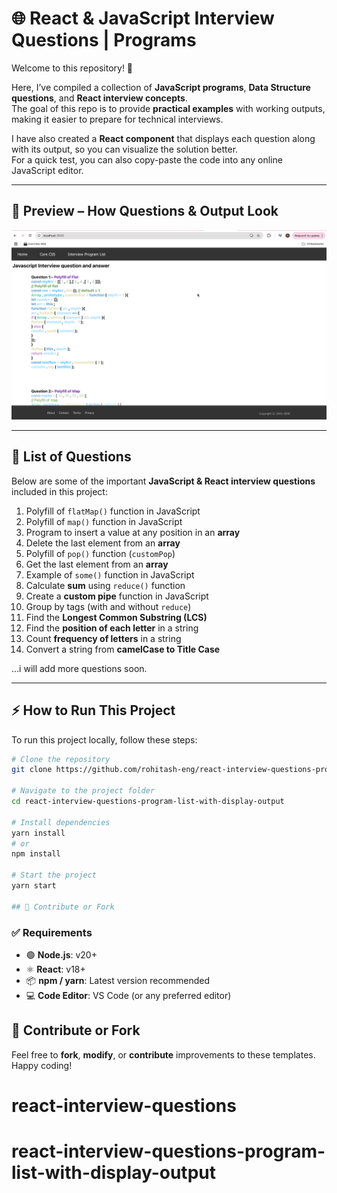 # 🌐 React & JavaScript Interview Questions | Programs

Welcome to this repository! 🚀  

Here, I’ve compiled a collection of **JavaScript programs**, **Data Structure questions**, and **React interview concepts**.  
The goal of this repo is to provide **practical examples** with working outputs, making it easier to prepare for technical interviews.  

I have also created a **React component** that displays each question along with its output, so you can visualize the solution better.  
For a quick test, you can also copy-paste the code into any online JavaScript editor.

---

## 📸 Preview – How Questions & Output Look    

![Question Screenshot](https://raw.githubusercontent.com/rohitash-eng/react-interview-questions-program-list-with-display-output/refs/heads/main/public/images/programs.png)

---

## 📑 List of Questions  

Below are some of the important **JavaScript & React interview questions** included in this project:  

1. Polyfill of `flatMap()` function in JavaScript  
2. Polyfill of `map()` function in JavaScript  
3. Program to insert a value at any position in an **array**  
4. Delete the last element from an **array**  
5. Polyfill of `pop()` function (`customPop`)  
6. Get the last element from an **array**  
7. Example of `some()` function in JavaScript  
8. Calculate **sum** using `reduce()` function  
9. Create a **custom pipe** function in JavaScript  
10. Group by tags (with and without `reduce`)  
11. Find the **Longest Common Substring (LCS)**  
12. Find the **position of each letter** in a string  
13. Count **frequency of letters** in a string  
14. Convert a string from **camelCase to Title Case**  

...i will add more questions soon.

---

## ⚡ How to Run This Project  

To run this project locally, follow these steps:  

```bash
# Clone the repository
git clone https://github.com/rohitash-eng/react-interview-questions-program-list-with-display-output.git

# Navigate to the project folder
cd react-interview-questions-program-list-with-display-output

# Install dependencies
yarn install
# or
npm install

# Start the project
yarn start

## 🙌 Contribute or Fork
```

### ✅ Requirements  

- 🟢 **Node.js**: v20+  
- ⚛️ **React**: v18+  
- 📦 **npm / yarn**: Latest version recommended  
- 💻 **Code Editor**: VS Code (or any preferred editor)  


## 🙌 Contribute or Fork

Feel free to **fork**, **modify**, or **contribute** improvements to these templates. Happy coding!
# react-interview-questions
# react-interview-questions-program-list-with-display-output